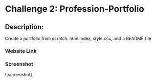 # Challenge 2: Profession-Portfolio

## Description: 
Create a portfolio from scratch: html.index, style.ccc, and a README file

### Website Link

### Screenshot
![screenshot]

